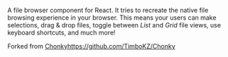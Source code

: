 A file browser component for React. It tries to recreate the native file
browsing experience in your browser. This means your users can make selections, drag
& drop files, toggle between _List_ and _Grid_ file views, use keyboard shortcuts, and
much more!

Forked from [Chonky](https://github.com/TimboKZ/Chonky)https://github.com/TimboKZ/Chonky
